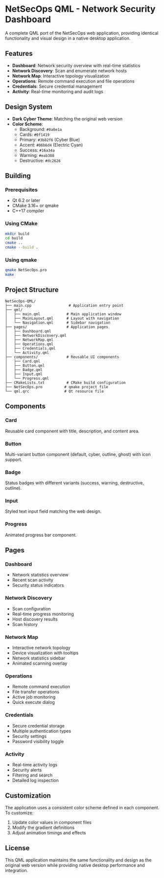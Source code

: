 # NetSecOps QML - Network Security Dashboard

A complete QML port of the NetSecOps web application, providing identical functionality and visual design in a native desktop application.

## Features

- **Dashboard**: Network security overview with real-time statistics
- **Network Discovery**: Scan and enumerate network hosts
- **Network Map**: Interactive topology visualization
- **Operations**: Remote command execution and file operations
- **Credentials**: Secure credential management
- **Activity**: Real-time monitoring and audit logs

## Design System

- **Dark Cyber Theme**: Matching the original web version
- **Color Scheme**: 
  - Background: `#0a0e1a`
  - Cards: `#0f1419`
  - Primary: `#3b82f6` (Cyber Blue)
  - Accent: `#06b6d4` (Electric Cyan)
  - Success: `#16a34a`
  - Warning: `#eab308`
  - Destructive: `#dc2626`

## Building

### Prerequisites
- Qt 6.2 or later
- CMake 3.16+ or qmake
- C++17 compiler

### Using CMake
```bash
mkdir build
cd build
cmake ..
cmake --build .
```

### Using qmake
```bash
qmake NetSecOps.pro
make
```

## Project Structure

```
NetSecOps-QML/
├── main.cpp                 # Application entry point
├── qml/
│   ├── main.qml            # Main application window
│   ├── MainLayout.qml      # Layout with navigation
│   └── Navigation.qml      # Sidebar navigation
├── pages/                  # Application pages
│   ├── Dashboard.qml
│   ├── NetworkDiscovery.qml
│   ├── NetworkMap.qml
│   ├── Operations.qml
│   ├── Credentials.qml
│   └── Activity.qml
├── components/             # Reusable UI components
│   ├── Card.qml
│   ├── Button.qml
│   ├── Badge.qml
│   ├── Input.qml
│   └── Progress.qml
├── CMakeLists.txt          # CMake build configuration
├── NetSecOps.pro          # qmake project file
└── qml.qrc                # Qt resource file
```

## Components

### Card
Reusable card component with title, description, and content area.

### Button
Multi-variant button component (default, cyber, outline, ghost) with icon support.

### Badge
Status badges with different variants (success, warning, destructive, outline).

### Input
Styled text input field matching the web design.

### Progress
Animated progress bar component.

## Pages

### Dashboard
- Network statistics overview
- Recent scan activity
- Security status indicators

### Network Discovery
- Scan configuration
- Real-time progress monitoring
- Host discovery results
- Scan history

### Network Map
- Interactive network topology
- Device visualization with tooltips
- Network statistics sidebar
- Animated scanning overlay

### Operations
- Remote command execution
- File transfer operations
- Active job monitoring
- Quick execute dialog

### Credentials
- Secure credential storage
- Multiple authentication types
- Security settings
- Password visibility toggle

### Activity
- Real-time activity logs
- Security alerts
- Filtering and search
- Detailed log inspection

## Customization

The application uses a consistent color scheme defined in each component. To customize:

1. Update color values in component files
2. Modify the gradient definitions
3. Adjust animation timings and effects

## License

This QML application maintains the same functionality and design as the original web version while providing native desktop performance and integration.